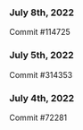 ### July 8th, 2022

Commit #114725

### July 5th, 2022

Commit #314353


### July 4th, 2022

Commit #72281
